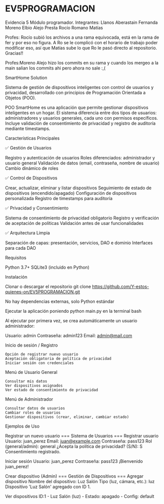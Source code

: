 # EV5PROGRAMACION
Evidencia 5 Módulo programador. 
Integrantes: 
Llanos Aberastain Fernanda
Moreno Elbio Alejo 
Presta Rocío 
Romano Matías

Profes: Rocío subió los archivos a una rama equivocada, está en la rama de fer y por eso no figura. A Ro se le complicó con el horario de trabajo poder modificar eso, así que Matías sube lo que Ro le pasó directo al repositorio. 
Gracias!! 

Profes:Moreno Alejo hizo los commits en su rama y cuando los mergeo a la main salian los commits ahi pero ahora no sale :,(


SmartHome Solution

Sistema de gestión de dispositivos inteligentes con control de usuarios y privacidad, desarrollado con principios de Programación Orientada a Objetos (POO).

POO SmartHome es una aplicación que permite gestionar dispositivos inteligentes en un hogar. El sistema diferencia entre dos tipos de usuarios: administradores y usuarios generales, cada uno con permisos específicos. Incluye validación de consentimiento de privacidad y registro de auditoría mediante timestamps.

Características Principales

✅ Gestión de Usuarios

Registro y autenticación de usuarios
Roles diferenciados: administrador y usuario general
Validación de datos (email, contraseña, nombre de usuario)
Cambio dinámico de roles

✅ Control de Dispositivos

Crear, actualizar, eliminar y listar dispositivos
Seguimiento de estado de dispositivos (encendido/apagado)
Configuración de dispositivos personalizada
Registro de timestamps para auditoría

✅ Privacidad y Consentimiento

Sistema de consentimiento de privacidad obligatorio
Registro y verificación de aceptación de políticas
Validación antes de usar funcionalidades

✅ Arquitectura Limpia

Separación de capas: presentación, servicios, DAO e dominio
Interfaces para cada DAO

Requisitos

Python 3.7+
SQLite3 (incluido en Python)

Instalación

Clonar o descargar el repositorio
git clone https://github.com/Y-estos-quienes-on/EV5PROGRAMACION.git

No hay dependencias externas, solo Python estándar

Ejecutar la aplicación
    poniendo python main.py en la terminal bash

Al ejecutar por primera vez, se crea automáticamente un usuario administrador:

Usuario: admin
Contraseña: admin123
Email: admin@mail.com

Inicio de sesión / Registro

    Opción de registrar nuevo usuario
    Aceptación obligatoria de política de privacidad
    Iniciar sesión con credenciales


Menú de Usuario General

    Consultar mis datos
    Ver dispositivos asignados
    Ver estado de consentimiento de privacidad


Menú de Administrador

    Consultar datos de usuarios
    Cambiar roles de usuarios
    Gestionar dispositivos (crear, eliminar, cambiar estado)

Ejemplos de Uso

Registrar un nuevo usuario
    === Sistema de Usuarios ===
        Registrar usuario
        Usuario: juan_perez
        Email: juan@example.com
        Contraseña: pass123
        Rol (general/admin): general
        ¿Acepta la política de privacidad? (S/N): S
        Consentimiento registrado.

Iniciar sesión
    Usuario: juan_perez
    Contraseña: pass123
    ¡Bienvenido juan_perez!

Crear dispositivo (Admin)
    === Gestión de Dispositivos ===
    Agregar dispositivo
    Nombre del dispositivo: Luz Salón
    Tipo (luz, cámara, etc.): luz
    Dispositivo 'Luz Salón' agregado con ID 1.

Ver dispositivos
    ID:1 - Luz Salón (luz) - Estado: apagado - Config: default



